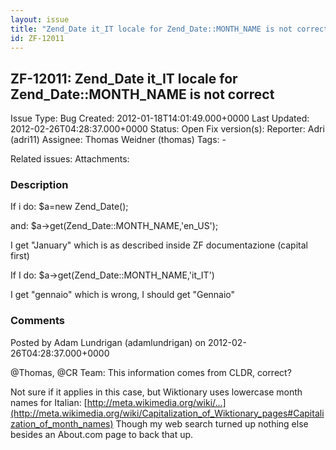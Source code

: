 ```yaml
---
layout: issue
title: "Zend_Date it_IT locale for Zend_Date::MONTH_NAME is not correct"
id: ZF-12011
---
```


ZF-12011: Zend\_Date it\_IT locale for Zend\_Date::MONTH\_NAME is not correct
-----------------------------------------------------------------------------

 Issue Type: Bug Created: 2012-01-18T14:01:49.000+0000 Last Updated: 2012-02-26T04:28:37.000+0000 Status: Open Fix version(s): 
 Reporter:  Adri (adri11)  Assignee:  Thomas Weidner (thomas)  Tags: - 
 
 Related issues: 
 Attachments: 
### Description

If i do: $a=new Zend\_Date();

and: $a->get(Zend\_Date::MONTH\_NAME,'en\_US');

I get "January" which is as described inside ZF documentazione (capital first)

If I do: $a->get(Zend\_Date::MONTH\_NAME,'it\_IT')

I get "gennaio" which is wrong, I should get "Gennaio"

 

 

### Comments

Posted by Adam Lundrigan (adamlundrigan) on 2012-02-26T04:28:37.000+0000

@Thomas, @CR Team: This information comes from CLDR, correct?

Not sure if it applies in this case, but Wiktionary uses lowercase month names for Italian: [http://meta.wikimedia.org/wiki/…](http://meta.wikimedia.org/wiki/Capitalization_of_Wiktionary_pages#Capitalization_of_month_names) Though my web search turned up nothing else besides an About.com page to back that up.

 

 